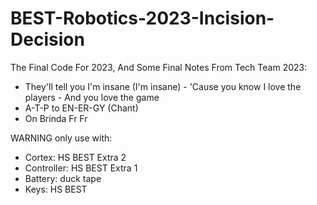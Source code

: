 # BEST-Robotics-2023-Incision-Decision
The Final Code For 2023, And Some Final Notes From Tech Team 2023:
 - They'll tell you I'm insane (I'm insane) - 'Cause you know I love the players - And you love the game
 - A-T-P to EN-ER-GY (Chant)
 - On Brinda Fr Fr
 
WARNING
only use with:
 - Cortex: HS BEST Extra 2
 - Controller: HS BEST Extra 1
 - Battery: duck tape
 - Keys: HS BEST
